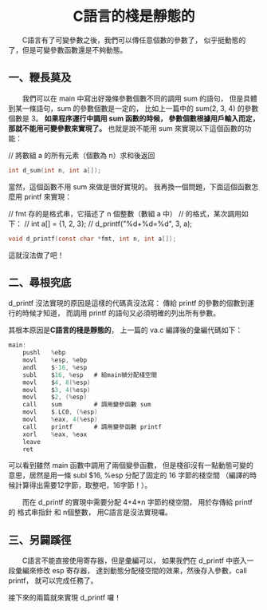 
<a name="top"></a>

<h1 align="center">C語言的棧是靜態的
</h1>

　　C語言有了可變參數之後，我們可以傳任意個數的參數了，
似乎挺動態的了，但是可變參數函數還是不夠動態。

## 一、鞭長莫及

　　我們可以在 main 中寫出好幾條參數個數不同的調用 sum 的語句，
但是具體到某一條語句，sum 的參數個數是一定的，
比如上一篇中的 sum(2, 3, 4) 的參數個數是 3。
<b>如果程序運行中調用 sum 函數的時候，
參數個數根據用戶輸入而定，那就不能用可變參數來實現了。</b>
也就是說不能用 sum 來實現以下這個函數的功能：

// 將數組 a 的所有元素（個數為 n）求和後返回
```c
int d_sum(int n, int a[]);
```
當然，這個函數不用 sum 來做是很好實現的。
我再換一個問題，下面這個函數怎麼用 printf 來實現：

// fmt 存的是格式串，它描述了 n 個整數（數組 a 中）
// 的格式，某次調用如下：
//   int a[] = {1, 2, 3};
//   d_printf("%d+%d=%d", 3, a);
```c
void d_printf(const char *fmt, int n, int a[]);
```
這就沒法做了吧！

## 二、尋根究底

d_printf 沒法實現的原因是這樣的代碼真沒法寫：
傳給 printf 的參數的個數到運行的時候才知道，
而調用 printf 的語句又必須明確的列出所有參數。

其根本原因是<b>C語言的棧是靜態的</b>，
上一篇的 va.c 編譯後的彙編代碼如下：

```c
main:
	pushl	%ebp
	movl	%esp, %ebp
	andl	$-16, %esp
	subl	$16, %esp	# 給main幀分配棧空間
	movl	$4, 8(%esp)
	movl	$3, 4(%esp)
	movl	$2, (%esp)
	call	sum			# 調用變參函數 sum
	movl	$.LC0, (%esp)
	movl	%eax, 4(%esp)
	call	printf		# 調用變參函數 printf
	xorl	%eax, %eax
	leave
	ret
```
可以看到雖然 main 函數中調用了兩個變參函數，
但是棧卻沒有一點動態可變的意思，居然是用一條 subl $16, %esp
分配了固定的 16 字節的棧空間
（編譯的時候計算得出需要12字節，取整吧，16字節！）。

　　而在 d_printf 的實現中需要分配 4+4*n 字節的棧空間，
用於存傳給 printf 的 格式串指針 和 n個整數，
用C語言是沒法實現囉。

## 三、另闢蹊徑

　　C語言不能直接使用寄存器，但是彙編可以，
如果我們在 d_printf 中嵌入一段彙編來修改 esp 寄存器，
達到動態分配棧空間的效果，然後存入參數，call printf，
就可以完成任務了。

接下來的兩篇就來實現 d_printf 囉！
